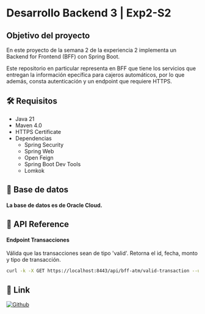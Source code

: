 # Desarrollo Backend 3 | Exp2-S2


## Objetivo del proyecto

En este proyecto de la semana 2 de la experiencia 2 implementa un Backend for Frontend (BFF) con Spring Boot.


Este repositorio en particular representa en BFF que tiene los servicios que entregan la información epecífica para cajeros automáticos, por lo que además, consta autenticación y un endpoint que requiere HTTPS.


## 🛠️ Requisitos
- Java 21
- Maven 4.0
- HTTPS Certificate
- Dependencias
  - Spring Security
  - Spring Web
  - Open Feign
  - Spring Boot Dev Tools
  - Lomkok


## 💾 Base de datos

#### La base de datos es de Oracle Cloud.


## 📡 API Reference

#### Endpoint Transacciones
Válida que las transacciones sean de tipo 'valid'. Retorna el id, fecha, monto y tipo de transacción.

```bash
curl -k -X GET https://localhost:8443/api/bff-atm/valid-transaction --user "user:password"
```

## 🔗 Link
[![Github](https://img.shields.io/badge/github-000000?style=for-the-badge&logo=github&logoColor=white)](https://github.com/nisiara/dbe3_exp2_s2_bff_atm.git)